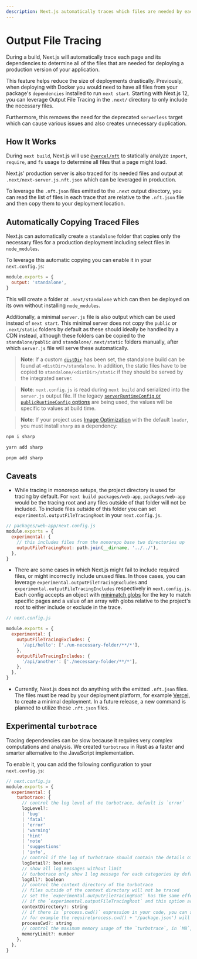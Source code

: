 ```yaml
---
description: Next.js automatically traces which files are needed by each page to allow for easy deployment of your application. Learn how it works here.
---
```


# Output File Tracing

During a build, Next.js will automatically trace each page and its dependencies to determine all of the files that are needed for deploying a production version of your application.

This feature helps reduce the size of deployments drastically. Previously, when deploying with Docker you would need to have all files from your package's `dependencies` installed to run `next start`. Starting with Next.js 12, you can leverage Output File Tracing in the `.next/` directory to only include the necessary files.

Furthermore, this removes the need for the deprecated `serverless` target which can cause various issues and also creates unnecessary duplication.

## How It Works

During `next build`, Next.js will use [`@vercel/nft`](https://github.com/vercel/nft) to statically analyze `import`, `require`, and `fs` usage to determine all files that a page might load.

Next.js' production server is also traced for its needed files and output at `.next/next-server.js.nft.json` which can be leveraged in production.

To leverage the `.nft.json` files emitted to the `.next` output directory, you can read the list of files in each trace that are relative to the `.nft.json` file and then copy them to your deployment location.

## Automatically Copying Traced Files

Next.js can automatically create a `standalone` folder that copies only the necessary files for a production deployment including select files in `node_modules`.

To leverage this automatic copying you can enable it in your `next.config.js`:

```js
module.exports = {
  output: 'standalone',
}
```

This will create a folder at `.next/standalone` which can then be deployed on its own without installing `node_modules`.

Additionally, a minimal `server.js` file is also output which can be used instead of `next start`. This minimal server does not copy the `public` or `.next/static` folders by default as these should ideally be handled by a CDN instead, although these folders can be copied to the `standalone/public` and `standalone/.next/static` folders manually, after which `server.js` file will serve these automatically.

> **Note**: If a custom [`distDir`](docs/api-reference/next.config.js/setting-a-custom-build-directory.md) has been set, the standalone build can be found at `<distDir>/standalone`. In addition, the static files have to be copied to `standalone/<distDir>/static` if they should be served by the integrated server.

> **Note**: `next.config.js` is read during `next build` and serialized into the `server.js` output file. If the legacy [`serverRuntimeConfig` or `publicRuntimeConfig` options](/docs/api-reference/next.config.js/runtime-configuration.md) are being used, the values will be specific to values at build time.

> **Note**: If your project uses [Image Optimization](/docs/basic-features/image-optimization.md) with the default `loader`, you must install `sharp` as a dependency:

```bash
npm i sharp
```

```bash
yarn add sharp
```

```bash
pnpm add sharp
```

## Caveats

- While tracing in monorepo setups, the project directory is used for tracing by default. For `next build packages/web-app`, `packages/web-app` would be the tracing root and any files outside of that folder will not be included. To include files outside of this folder you can set `experimental.outputFileTracingRoot` in your `next.config.js`.

```js
// packages/web-app/next.config.js
module.exports = {
  experimental: {
    // this includes files from the monorepo base two directories up
    outputFileTracingRoot: path.join(__dirname, '../../'),
  },
}
```

- There are some cases in which Next.js might fail to include required files, or might incorrectly include unused files. In those cases, you can leverage `experimental.outputFileTracingExcludes` and `experimental.outputFileTracingIncludes` respectively in `next.config.js`. Each config accepts an object with [minimatch globs](https://www.npmjs.com/package/minimatch) for the key to match specific pages and a value of an array with globs relative to the project's root to either include or exclude in the trace.

```js
// next.config.js

module.exports = {
  experimental: {
    outputFileTracingExcludes: {
      '/api/hello': ['./un-necessary-folder/**/*'],
    },
    outputFileTracingIncludes: {
      '/api/another': ['./necessary-folder/**/*'],
    },
  },
}
```

- Currently, Next.js does not do anything with the emitted `.nft.json` files. The files must be read by your deployment platform, for example [Vercel](https://vercel.com), to create a minimal deployment. In a future release, a new command is planned to utilize these `.nft.json` files.

## Experimental `turbotrace`

Tracing dependencies can be slow because it requires very complex computations and analysis. We created `turbotrace` in Rust as a faster and smarter alternative to the JavaScript implementation.

To enable it, you can add the following configuration to your `next.config.js`:

```js
// next.config.js
module.exports = {
  experimental: {
    turbotrace: {
      // control the log level of the turbotrace, default is `error`
      logLevel?:
      | 'bug'
      | 'fatal'
      | 'error'
      | 'warning'
      | 'hint'
      | 'note'
      | 'suggestions'
      | 'info',
      // control if the log of turbotrace should contain the details of the analysis, default is `false`
      logDetail?: boolean
      // show all log messages without limit
      // turbotrace only show 1 log message for each categories by default
      logAll?: boolean
      // control the context directory of the turbotrace
      // files outside of the context directory will not be traced
      // set the `experimental.outputFileTracingRoot` has the same effect
      // if the `experimental.outputFileTracingRoot` and this option are both set, the `experimental.turbotrace.contextDirectory` will be used
      contextDirectory?: string
      // if there is `process.cwd()` expression in your code, you can set this option to tell `turbotrace` the value of `process.cwd()` while tracing.
      // for example the require(process.cwd() + '/package.json') will be traced as require('/path/to/cwd/package.json')
      processCwd?: string
      // control the maximum memory usage of the `turbotrace`, in `MB`, default is `6000`.
      memoryLimit?: number
    },
  },
}
```
